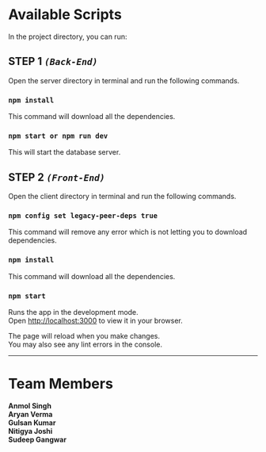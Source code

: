# Available Scripts

In the project directory, you can run:

## **STEP 1 _`(Back-End)`_**

Open the server directory in terminal and run the following commands.

### `npm install`

This command will download all the dependencies.

### `npm start or npm run dev`

This will start the database server.

## **STEP 2 _`(Front-End)`_**

Open the client directory in terminal and run the following commands.

### `npm config set legacy-peer-deps true`

This command will remove any error which is not letting you to download dependencies.

### `npm install`

This command will download all the dependencies.

### `npm start`

Runs the app in the development mode.\
Open [http://localhost:3000](http://localhost:3000) to view it in your browser.

The page will reload when you make changes.\
You may also see any lint errors in the console.

---

# Team Members

**Anmol Singh**\
**Aryan Verma**\
**Gulsan Kumar**\
**Nitigya Joshi**\
**Sudeep Gangwar**
